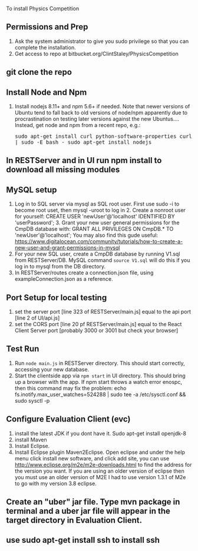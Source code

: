 To install Physics Competition 

## Permissions and Prep

  1. Ask the system administrator to give you sudo privilege so that you can complete the installation.
  2. Get access to repo at bitbucket.org/ClintStaley/PhysicsCompetition

## git clone the repo

## Install Node and Npm
  1. Install nodejs 8.11+ and npm 5.6+ if needed.  Note that newer versions of Ubuntu tend to fall back to old versions of node/npm apparently due to procrastination on testing later versions against the new Ubuntus....  Instead, get node and npm from a recent repo, e.g.:<pre>
	sudo apt-get install curl python-software-properties
	curl -sL https://deb.nodesource.com/setup_8.x | sudo -E bash -
	sudo apt-get install nodejs</pre>

## In RESTServer and in UI run npm install to download all missing modules
## MySQL setup
  1. Log in to SQL server via mysql as SQL root user.  First use sudo -i to become root uset, then mysql -uroot to log in
	2. Create a nonroot user for yourself: CREATE USER 'newUser'@'localhost' IDENTIFIED BY 'userPassword';
	3. Grant your new user general permissions for the CmpDB database with: GRANT ALL PRIVILEGES ON CmpDB.* TO 'newUser'@'localhost'; You may also find this gude useful: https://www.digitalocean.com/community/tutorials/how-to-create-a-new-user-and-grant-permissions-in-mysql
  1. For your new SQL user, create a CmpDB database by running V1.sql from RESTServer/DB.  MySQL command `source V1.sql` will do this if you log in to mysql from the DB directory.
  1. In RESTServer/routes create a connection.json file, using exampleConnection.json as a reference.

## Port Setup for local testing

  1. set the server port [line 323 of RESTServer/main.js] equal to the api port [line 2 of UI/api.js]
  2. set the CORS port [line 20 pf RESTServer/main.js]
  equal to the React Client Server port [probably 3000 or 3001 but check your browser]
## Test Run
  1. Run `node main.js` in RESTServer directory.  This should start correctly, accessing your new database.
  2. Start the clientside app via `npm start` in UI directory.  This should bring up a browser with the app.  If npm start throws a watch error enospc, then this command may fix the problem:
	echo fs.inotify.max_user_watches=524288 | sudo tee -a /etc/sysctl.conf && sudo sysctl -p

## Configure Evaluation Client (evc)
  1. install the latest JDK if you dont have it.  Sudo apt-get install openjdk-8
  1. install Maven
  1. Install Eclipse.
  1. Install Eclipse plugin Maven2Eclipse. Open eclipse and under the help menu click install new software, and click add site, you can use http://www.eclipse.org/m2e/m2e-downloads.html to find the address for the version you want.  If you are using an older version of eclipse then you must use an older version of M2E I had to use version 1.3.1 of M2e to go with my version 3.8 eclipse.
## Create an "uber" jar file.  Type mvn package in terminal and a uber jar file will appear in the target directory in Evaluation Client.

## use sudo apt-get install ssh to install ssh
